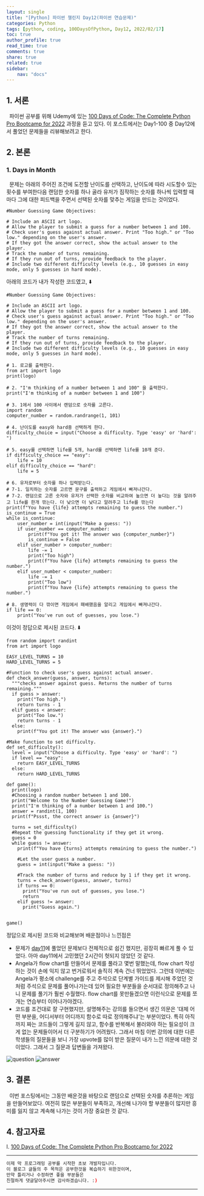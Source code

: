 ```yaml
---
layout: single
title: "[Python] 파이썬 챌린지 Day12(파이썬 연습문제)"
categories: Python
tags: [python, coding, 100DaysOfPython, Day12, 2022/02/17]
toc: true
author_profile: true
read_time: true
comments: true
share: true
related: true
sidebar: 
    nav: "docs"
---
```


## 1. 서론

&nbsp;&nbsp;파이썬 공부를 위해 Udemy에 있는 [100 Days of Code: The Complete Python Pro Bootcamp for 2022](https://www.udemy.com/course/100-days-of-code/) 과정을 듣고 있다. 이 포스트에서는 Day1-100 중 Day12에서 풀었던 문제들을 리뷰해보려고 한다.

## 2. 본론

### 1. Days in Month

&nbsp;&nbsp;문제는 아래의 주어진 조건에 도전할 난이도를 선택하고, 난이도에 따라 시도할수 있는 횟수를 부여한다음 랜덤한 숫자를 하나 골라 유저가 짐작하는 숫자를 하나씩 입력할 때마다 그에 대한 피드백을 주면서 선택된 숫자를 맞추는 게임을 만드는 것이었다. 

```
#Number Guessing Game Objectives:

# Include an ASCII art logo.
# Allow the player to submit a guess for a number between 1 and 100.
# Check user's guess against actual answer. Print "Too high." or "Too low." depending on the user's answer. 
# If they got the answer correct, show the actual answer to the player.
# Track the number of turns remaining.
# If they run out of turns, provide feedback to the player. 
# Include two different difficulty levels (e.g., 10 guesses in easy mode, only 5 guesses in hard mode).
```

아래의 코드가 내가 작성한 코드였고, ⬇️

```
#Number Guessing Game Objectives:

# Include an ASCII art logo.
# Allow the player to submit a guess for a number between 1 and 100.
# Check user's guess against actual answer. Print "Too high." or "Too low." depending on the user's answer. 
# If they got the answer correct, show the actual answer to the player.
# Track the number of turns remaining.
# If they run out of turns, provide feedback to the player. 
# Include two different difficulty levels (e.g., 10 guesses in easy mode, only 5 guesses in hard mode).

# 1. 로고를 출력한다.
from art import logo
print(logo)

# 2. "I'm thinking of a number between 1 and 100" 을 출력한다.
print("I'm thinking of a number between 1 and 100")

# 3. 1에서 100 사이에서 랜덤으로 숫자를 고른다.
import random 
computer_number = random.randrange(1, 101)

# 4. 난이도를 easy와 hard중 선택하게 한다.
difficulty_choice = input("Choose a difficulty. Type 'easy' or 'hard': ")

# 5. easy를 선택하면 life를 5개, hard를 선택하면 life를 10개 준다.
if difficulty_choice == "easy":
	life = 10
elif difficulty_choice == "hard":
	life = 5

# 6. 유저로부터 숫자를 하나 입력받는다.
# 7-1. 일치하는 숫자를 고르면 문구를 출력하고 게임에서 빠져나간다.
# 7-2. 랜덤으로 고른 숫자와 유저가 선택한 숫자를 비교하여 높으면 더 높다는 것을 알려주고 life를 한개 깎는다. 더 낮으면 더 낮다고 알려주고 life를 깎는다
print(f"You have {life} attempts remaining to guess the number.")
is_continue = True
while is_continue:
	user_number = int(input("Make a guess: "))
	if user_number == computer_number:
		print(f"You got it! The answer was {computer_number}")
		is_continue = False
	elif user_number > computer_number:
		life -= 1
		print("Too high")
		print(f"You have {life} attempts remaining to guess the number.")
	elif user_number < computer_number:
		life -= 1
		print("Too low")
		print(f"You have {life} attempts remaining to guess the number.")
		
# 8. 생명력이 다 깎이면 게임에서 패배했음을 알리고 게임에서 빠져나간다.
if life == 0:
	print("You've run out of guesses, you lose.")
```

이것이 정답으로 제시된 코드다. ⬇️

```
from random import randint
from art import logo

EASY_LEVEL_TURNS = 10
HARD_LEVEL_TURNS = 5

#Function to check user's guess against actual answer.
def check_answer(guess, answer, turns):
  """checks answer against guess. Returns the number of turns remaining."""
  if guess > answer:
    print("Too high.")
    return turns - 1
  elif guess < answer:
    print("Too low.")
    return turns - 1
  else:
    print(f"You got it! The answer was {answer}.")

#Make function to set difficulty.
def set_difficulty():
  level = input("Choose a difficulty. Type 'easy' or 'hard': ")
  if level == "easy":
    return EASY_LEVEL_TURNS
  else:
    return HARD_LEVEL_TURNS

def game():
  print(logo)
  #Choosing a random number between 1 and 100.
  print("Welcome to the Number Guessing Game!")
  print("I'm thinking of a number between 1 and 100.")
  answer = randint(1, 100)
  print(f"Pssst, the correct answer is {answer}") 

  turns = set_difficulty()
  #Repeat the guessing functionality if they get it wrong.
  guess = 0
  while guess != answer:
    print(f"You have {turns} attempts remaining to guess the number.")

    #Let the user guess a number.
    guess = int(input("Make a guess: "))

    #Track the number of turns and reduce by 1 if they get it wrong.
    turns = check_answer(guess, answer, turns)
    if turns == 0:
      print("You've run out of guesses, you lose.")
      return
    elif guess != answer:
      print("Guess again.")


game()
```

정답으로 제시된 코드와 비교해보며 배운점이나 느낀점은
- 문제가 [day11](https://slowkoding.github.io/python/python-day11/)에 풀었던 문제보다 전체적으로 쉽긴 했지만, 굉장히 빠르게 풀 수 있었다. 아마 day11에서 고민했던 2시간이 헛되지 않았던 것 같다.
- Angela가 flow chart를 만들어서 문제를 풀라고 몇번 말했는데, flow chart 작성하는 것이 손에 익지 않고 번거로워서 솔직히 계속 건너 뛰었었다. 그런데 이번에는 Angela가 평소에 challenge를 주고 주석으로 단계별 가이드를 제시해 주었던 것처럼 주석으로 문제를 풀어나가는데 있어 필요한 부분들을 순서대로 정의해주고 나니 문제를 풀기가 훨씬 수월했다. flow chart를 못만들겠으면 이런식으로 문제를 쪼개는 연습부터 이어나가야겠다.
- 코드를 조건대로 잘 구현했지만, 설명해주는 강의를 들으면서 생긴 의문은 '대체 어떤 부분을, 어디서부터 어디까지 함수로 따로 정의해주냐'는 부분이었다. 특히 아직까지 짜는 코드들이 그렇게 길지 않고, 함수를 반복해서 불러와야 하는 필요성이 크게 없는 문제들이어서 더 구분하기가 어려웠다. 그래서 마침 이번 강의에 대한 다른 학생들의 질문들을 보니 가장 upvote를 많이 받은 질문이 내가 느낀 의문에 대한 것이었다. 그래서 그 질문과 답변들을 가져왔다.

![question](https://user-images.githubusercontent.com/97603503/154478648-37c369a1-b515-41b2-9ff8-8abf7da9c662.png)
![answer](https://user-images.githubusercontent.com/97603503/154478668-0fc8db54-03f0-4ef8-b9f6-dc96121b6fa0.png)



## 3. 결론

&nbsp;&nbsp;이번 포스팅에서는 그동안 배운것을 바탕으로 랜덤으로 선택된 숫자를 추론하는 게임을 만들어보았다. 여전히 많은 부분들이 부족하고, 개선해 나가야 할 부분들이 많지만 흥미를 잃지 않고 계속해 나가는 것이 가장 중요한 것 같다. 

## 4. 참고자료

Ⅰ. [100 Days of Code: The Complete Python Pro Bootcamp for 2022](https://www.udemy.com/course/100-days-of-code/)

---

```bash
이제 막 프로그래밍 공부를 시작한 초보 개발자입니다.
이 블로그 글들의 주 목적은 공부한것을 복습하기 위한것이며, 
만약 틀리거나 수정하면 좋을 부분들은
친절하게 댓글달아주시면 감사하겠습니다. :)
```

---